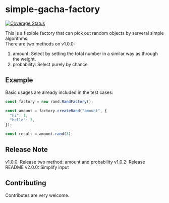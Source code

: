 # simple-gacha-factory

[![Coverage Status](https://coveralls.io/repos/github/wirelessr/simple-gacha/badge.svg?branch=main)](https://coveralls.io/github/wirelessr/simple-gacha?branch=main)

This is a flexible factory that can pick out random objects by serveral simple algorithms.  
There are two methods on v1.0.0:
1. amount: Select by setting the total number in a similar way as through the weight.
2. probability: Select purely by chance

## Example

Basic usages are already included in the test cases:

```javascript
const factory = new rand.RandFactory();

const amount = factory.createRand("amount", {
  "hi": 1,
  "hello": 3,
});

const result = amount.rand(3);
```

## Release Note

v1.0.0: Release two method: amount and probability
v1.0.2: Release README
v2.0.0: Simplify input

## Contributing
Contributes are very welcome.
